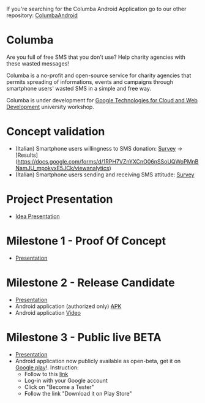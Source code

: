 If you're searching for the Columba Android Application go to our other repository: [ColumbaAndroid](https://github.com/columbasms/ColumbaAndroid)


# Columba

Are you full of free SMS that you don't use? Help charity agencies with these wasted messages! 

Columba is a no-profit and open-source service for charity agencies that permits spreading of informations, events and campaigns through smartphone users' wasted SMS in a simple and free way.

Columba is under development for [Google Technologies for Cloud and Web Development](https://sites.google.com/a/dis.uniroma1.it/google-technologies-for-cloud-and-web-development-2015/) university workshop.

Concept validation
==============
- (Italian) Smartphone users willingness to SMS donation:  [Survey](https://docs.google.com/forms/d/1RPH7VZnYXCnO06nSSoUQWoPMnBNamJU_mpokyxE5JCk/viewform) -> [Results] (https://docs.google.com/forms/d/1RPH7VZnYXCnO06nSSoUQWoPMnBNamJU_mpokyxE5JCk/viewanalytics)
- (Italian) Smartphone users sending and receiving SMS attitude: [Survey](https://docs.google.com/forms/d/1Eooic5emMm6p8HkpTPg-8ZzU593N83MvK6sM6imW5R0/viewform)

Project Presentation
==============
- [Idea Presentation](https://docs.google.com/presentation/d/17rD1E-jecodD0Xn6OHY4I-4PqranIXT8noGd9qQkYWc/present?slide)

Milestone 1 - Proof Of Concept
==============
- [Presentation](https://docs.google.com/presentation/d/13PM9ZOeuu_qwNcWmSas6EMMbuZNPBDkvzrR7QQrRvHQ/present)

Milestone 2 - Release Candidate
==============
- [Presentation](https://docs.google.com/presentation/d/1r-0Rf4S8wx79rXWTywxbFidCubLAn1Ju94qu1WxHGYM/present)
- Android application (authorized only) [APK](https://drive.google.com/open?id=0Bz1hDzyYqxpxWG9iME9mQlVDYzg)
- Android application [Video](https://drive.google.com/open?id=0Bz1hDzyYqxpxaGR1QkdhYWZPdU0)

Milestone 3 - Public live BETA
==============
- [Presentation](https://docs.google.com/presentation/d/1neJUq17KvUQBhozh3Zo5k0AMX1qbUjKnZAbrgLewEYw/present)
- Android application now publicly available as open-beta, get it on [Google play](https://play.google.com/apps/testing/com.columbasms.columbasms)!. Instruction:
  - Follow to this [link](https://play.google.com/apps/testing/com.columbasms.columbasms)
  - Log-in with your Google account
  - Click on "Become a Tester"
  - Follow the link "Download it on Play Store"
